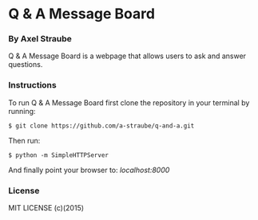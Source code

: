 Q & A Message Board
=======
### By Axel Straube
Q & A Message Board is a webpage that allows users to ask and answer questions.

### Instructions
To run Q & A Message Board first clone the repository in your terminal by running:
```
$ git clone https://github.com/a-straube/q-and-a.git
```
Then run:
```
$ python -m SimpleHTTPServer
```
And finally point your browser to: *localhost:8000*

### License
MIT LICENSE (c)(2015)